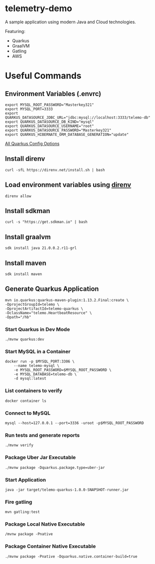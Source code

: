 # telemetry-demo

A sample application using modern Java and Cloud technologies.

Featuring:
- Quarkus
- GraalVM
- Gatling
- AWS

# Useful Commands

## Environment Variables (.envrc)
```
export MYSQL_ROOT_PASSWORD="Masterkey321"
export MYSQL_PORT=3333
export QUARKUS_DATASOURCE_JDBC_URL="jdbc:mysql://localhost:3333/telemo-db"
export QUARKUS_DATASOURCE_DB_KIND="mysql"
export QUARKUS_DATASOURCE_USERNAME="root"
export QUARKUS_DATASOURCE_PASSWORD="Masterkey321"
export QUARKUS_HIBERNATE_ORM_DATABASE_GENERATION="update"
```
[All Quarkus Config Options](https://quarkus.io/guides/all-config)

## Install direnv
```
curl -sfL https://direnv.net/install.sh | bash
```
## Load environment variables using [direnv](https://direnv.net/)
```
direnv allow
```
## Install sdkman
```
curl -s "https://get.sdkman.io" | bash
```
## Install graalvm
```
sdk install java 21.0.0.2.r11-grl
```
## Install maven
```
sdk install maven
```
## Generate Quarkus Application
```
mvn io.quarkus:quarkus-maven-plugin:1.13.2.Final:create \
-DprojectGroupId=telemo \
-DprojectArtifactId=telemo-quarkus \
-DclassName="telemo.HeartbeatResource" \
-Dpath="/hb"
```
### Start Quarkus in Dev Mode
```
./mvnw quarkus:dev
```
### Start MySQL in a Container
```
docker run -p $MYSQL_PORT:3306 \
    --name telemo-mysql \
    -e MYSQL_ROOT_PASSWORD=$MYSQL_ROOT_PASSWORD \
    -e MYSQL_DATABASE=telemo-db \
    -d mysql:latest
```
### List containers to verify
```
docker container ls
```
### Connect to MySQL
```
mysql --host=127.0.0.1 --port=3336 -uroot -p$MYSQL_ROOT_PASSWORD
```
### Run tests and generate reports
```
./mvnw verify
```
### Package Uber Jar Executable
```
./mvnw package -Dquarkus.package.type=uber-jar
```
### Start Application
```
java -jar target/telemo-quarkus-1.0.0-SNAPSHOT-runner.jar
```
### Fire gatling
```
mvn gatling:test
```
### Package Local Native Executable
```
/mvnw package -Pnative
```
### Package Container Native Executable
```
./mvnw package -Pnative -Dquarkus.native.container-build=true
```


